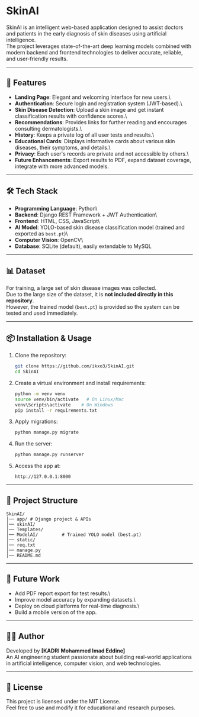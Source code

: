 # SkinAI

SkinAI is an intelligent web-based application designed to assist
doctors and patients in the early diagnosis of skin diseases using
artificial intelligence.\
The project leverages state-of-the-art deep learning models combined
with modern backend and frontend technologies to deliver accurate,
reliable, and user-friendly results.

------------------------------------------------------------------------

## 🚀 Features

-   **Landing Page**: Elegant and welcoming interface for new users.\
-   **Authentication**: Secure login and registration system
    (JWT-based).\
-   **Skin Disease Detection**: Upload a skin image and get instant
    classification results with confidence scores.\
-   **Recommendations**: Provides links for further reading and
    encourages consulting dermatologists.\
-   **History**: Keeps a private log of all user tests and results.\
-   **Educational Cards**: Displays informative cards about various skin
    diseases, their symptoms, and details.\
-   **Privacy**: Each user's records are private and not accessible by
    others.\
-   **Future Enhancements**: Export results to PDF, expand dataset
    coverage, integrate with more advanced models.

------------------------------------------------------------------------

## 🛠️ Tech Stack

-   **Programming Language**: Python\
-   **Backend**: Django REST Framework + JWT Authentication\
-   **Frontend**: HTML, CSS, JavaScript\
-   **AI Model**: YOLO-based skin disease classification model (trained
    and exported as `best.pt`)\
-   **Computer Vision**: OpenCV\
-   **Database**: SQLite (default), easily extendable to MySQL

------------------------------------------------------------------------

## 📊 Dataset

For training, a large set of skin disease images was collected.\
Due to the large size of the dataset, it is **not included directly in
this repository**.\
However, the trained model (`best.pt`) is provided so the system can be
tested and used immediately.

------------------------------------------------------------------------

## 📦 Installation & Usage

1.  Clone the repository:

    ``` bash
    git clone https://github.com/ikxo3/SkinAI.git
    cd SkinAI
    ```

2.  Create a virtual environment and install requirements:

    ``` bash
    python -m venv venv
    source venv/bin/activate   # On Linux/Mac
    venv\Scripts\activate    # On Windows
    pip install -r requirements.txt
    ```

3.  Apply migrations:

    ``` bash
    python manage.py migrate
    ```

4.  Run the server:

    ``` bash
    python manage.py runserver
    ```

5.  Access the app at:

        http://127.0.0.1:8000

------------------------------------------------------------------------

## 📂 Project Structure

    SkinAI/
    │── app/ # Django project & APIs
    │── skinAI/       
    │── Templates/       
    │── ModelAI/         # Trained YOLO model (best.pt)
    │── static/        
    │── req.txt
    │── manage.py
    │── README.md

------------------------------------------------------------------------

## 🌟 Future Work

-   Add PDF report export for test results.\
-   Improve model accuracy by expanding datasets.\
-   Deploy on cloud platforms for real-time diagnosis.\
-   Build a mobile version of the app.

------------------------------------------------------------------------

## 👨‍💻 Author

Developed by **\[KADRI Mohammed Imad Eddine\]**\
An AI engineering student passionate about building real-world
applications in artificial intelligence, computer vision, and web
technologies.

------------------------------------------------------------------------

## 📜 License

This project is licensed under the MIT License.\
Feel free to use and modify it for educational and research purposes.
